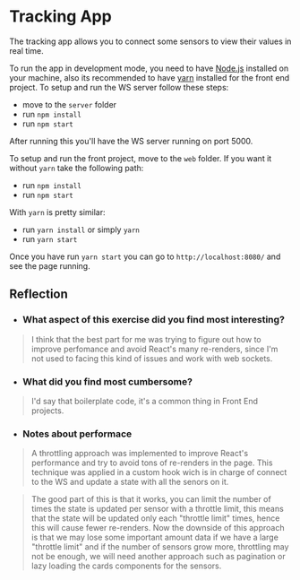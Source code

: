 # Tracking App

The tracking app allows you to connect some sensors to view their values in real time.


To run the app in development mode, you need to have [Node.js](https://nodejs.org/en/) installed on your machine, also its recommended to have [yarn](https://yarnpkg.com/) installed for the front end project. To setup and run the WS server follow these steps:

- move to the `server` folder
- run `npm install`
- run `npm start`

After running this you'll have the WS server running on port 5000.

To setup and run the front project, move to the `web` folder. If you want it without `yarn` take the following path:

- run `npm install`
- run `npm start`

With `yarn` is pretty similar:

- run `yarn install` or simply `yarn`
- run `yarn start`

Once you have run `yarn start` you can go to `http://localhost:8080/` and see the page running.

## Reflection
- ### What aspect of this	exercise did you find most interesting?

> I think that the best part for me was trying to figure out how to improve perfomance and avoid React's many re-renders, since I'm not used to facing this kind of issues and work with web sockets.

- ### What did you find most cumbersome?

> I'd say that boilerplate code, it's a common thing in Front End projects.
- ### Notes about performace

>A throttling approach was implemented to improve React's performance and try to avoid tons of re-renders in the page. This technique was applied in a custom hook wich is in charge of connect to the WS and update a state with all the senors on it. 

>The good part of this is that it works, you can limit the number of times the state is updated per sensor with a throttle limit, this means that the state will be updated only each "throttle limit" times, hence this will cause fewer re-renders. Now the downside of this approach is that we may lose some important amount data if we have a large "throttle limit" and if the number of sensors grow more, throttling may not be enough, we will need another approach such as pagination or lazy loading the cards components for the sensors.
